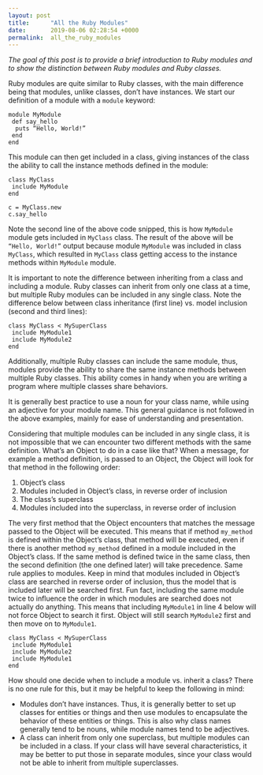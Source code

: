 ```yaml
---
layout: post
title:      "All the Ruby Modules"
date:       2019-08-06 02:28:54 +0000
permalink:  all_the_ruby_modules
---
```




*The goal of this post is to provide a brief introduction to Ruby modules and to show the distinction between Ruby modules and Ruby classes.*

Ruby modules are quite similar to Ruby classes, with the main difference being that modules, unlike classes, don’t have instances. We start our definition of a module with a `module` keyword:

```
module MyModule
 def say_hello
  puts “Hello, World!”
 end 
end
```

This module can then get included in a class, giving instances of the class the ability to call the instance methods defined in the module:

```
class MyClass
 include MyModule
end

c = MyClass.new
c.say_hello
```

Note the second line of the above code snipped, this is how `MyModule` module gets included in `MyClass` class. The result of the above will be `“Hello, World!”` output because module `MyModule` was included in class `MyClass`, which resulted in `MyClass` class getting access to the instance methods within `MyModule` module.

It is important to note the difference between inheriting from a class and including a module. Ruby classes can inherit from only one class at a time, but multiple Ruby modules can be included in any single class. Note the difference below between class inheritance (first line) vs. model inclusion (second and third lines):

```
class MyClass < MySuperClass
 include MyModule1
 include MyModule2
end
```

Additionally, multiple Ruby classes can include the same module, thus, modules provide the ability to share the same instance methods between multiple Ruby classes. This ability comes in handy when you are writing a program where multiple classes share behaviors. 

It is generally best practice to use a noun for your class name, while using an adjective for your module name. This general guidance is not followed in the above examples, mainly for ease of understanding and presentation. 

Considering that multiple modules can be included in any single class, it is not impossible that we can encounter two different methods with the same definition. What’s an Object to do in a case like that? When a message, for example a method definition, is passed to an Object, the Object will look for that method in the following order:

1. Object’s class
2. Modules included in Object’s class, in reverse order of inclusion
3. The class’s superclass
4. Modules included into the superclass, in reverse order of inclusion

The very first method that the Object encounters that matches the message passed to the Object will be executed. This means that if method `my_method` is defined within the Object’s class, that method will be executed, even if there is another method `my_method` defined in a module included in the Object’s class. If the same method is defined twice in the same class, then the second definition (the one defined later) will take precedence. Same rule applies to modules. Keep in mind that modules included in Object’s class are searched in reverse order of inclusion, thus the model that is included later will be searched first. Fun fact, including the same module twice to influence the order in which modules are searched does not actually do anything. This means that including `MyModule1` in line 4 below will not force Object to search it first. Object will still search `MyModule2` first and then move on to `MyModule1`.

```
class MyClass < MySuperClass
 include MyModule1
 include MyModule2
 include MyModule1
end
```

How should one decide when to include a module vs. inherit a class? There is no one rule for this, but it may be helpful to keep the following in mind:

* Modules don’t have instances. Thus, it is generally better to set up classes for entities or things and then use modules to encapsulate the behavior of these entities or things. This is also why class names generally tend to be nouns, while module names tend to be adjectives. 
* A class can inherit from only one superclass, but multiple modules can be included in a class. If your class will have several characteristics, it may be better to put those in separate modules, since your class would not be able to inherit from multiple superclasses.

